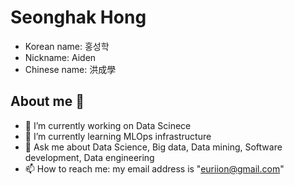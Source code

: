# Seonghak Hong 

- Korean name: 홍성학
- Nickname: Aiden
- Chinese name: 洪成學

## About me 👋

- 🔭 I’m currently working on Data Scinece
- 🌱 I’m currently learning MLOps infrastructure
- 💬 Ask me about Data Science, Big data, Data mining, Software development, Data engineering
- 📫 How to reach me: my email address is "euriion@gmail.com"

<!--
**euriion/euriion** is a ✨ _special_ ✨ repository because its `README.md` (this file) appears on your GitHub profile.

Here are some ideas to get you started:

- 🔭 I’m currently working on ...
- 🌱 I’m currently learning ...
- 👯 I’m looking to collaborate on ...
- 🤔 I’m looking for help with ...
- 💬 Ask me about ...
- 📫 How to reach me: ...
- 😄 Pronouns: ...
- ⚡ Fun fact: ...
-->
